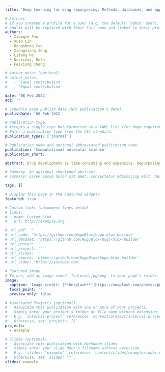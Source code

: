 ```yaml
---
title: 'Deep learning for drug repurposing: Methods, databases, and applications'

# Authors
# If you created a profile for a user (e.g. the default `admin` user), write the username (folder name) here
# and it will be replaced with their full name and linked to their profile.
authors:
  - Xiaoqin Pan
  - Xuan Lin
  - Dongsheng Cao 
  - Xiangxiang Zeng
  - Lifang He
  - Nussinov, Ruth
  - Feixiong Cheng 

# Author notes (optional)
# author_notes:
#   - 'Equal contribution'
#   - 'Equal contribution'

date: '08 Feb 2022'
doi: ''

# Schedule page publish date (NOT publication's date).
publishDate: '08 Feb 2022'

# Publication type.
# Accepts a single type but formatted as a YAML list (for Hugo requirements).
# Enter a publication type from the CSL standard.
publication_types: ['journal']

# Publication name and optional abbreviated publication name.
publication: 'Computational molecular science'
publication_short: 

abstract: Drug development is time-consuming and expensive. Repurposing existing drugs for new therapies is an attractive solution that accelerates drug development at reduced experimental costs, specifically for Coronavirus Disease 2019 (COVID-19), an infectious disease caused by severe acute respiratory syndrome coronavirus 2 (SARS-CoV-2). However, comprehensively obtaining and productively integrating available knowledge and big biomedical data to effectively advance deep learning models is still challenging for drug repurposing in other complex diseases. In this review, we introduce guidelines on how to utilize deep learning methodologies and tools for drug repurposing. We first summarized the commonly used bioinformatics and pharmacogenomics databases for drug repurposing. Next, we discuss recently developed sequence-based and graph-based representation approaches as well as state-of-the-art deep learning-based methods. Finally, we present applications of drug repurposing to fight the COVID-19 pandemic and outline its future challenges.

# Summary. An optional shortened abstract.
# summary: Lorem ipsum dolor sit amet, consectetur adipiscing elit. Duis posuere tellus ac convallis placerat. Proin tincidunt magna sed ex sollicitudin condimentum.

tags: []

# Display this page in the Featured widget?
featured: true

# Custom links (uncomment lines below)
# links:
# - name: Custom Link
#   url: http://example.org

# url_pdf: ''
# url_code: 'https://github.com/HugoBlox/hugo-blox-builder'
# url_dataset: 'https://github.com/HugoBlox/hugo-blox-builder'
# url_poster: ''
# url_project: ''
# url_slides: ''
# url_source: 'https://github.com/HugoBlox/hugo-blox-builder'
# url_video: 'https://youtube.com'

# Featured image
# To use, add an image named `featured.jpg/png` to your page's folder.
image:
  caption: 'Image credit: [**Unsplash**](https://unsplash.com/photos/pLCdAaMFLTE)'
  focal_point: ''
  preview_only: false

# Associated Projects (optional).
#   Associate this publication with one or more of your projects.
#   Simply enter your project's folder or file name without extension.
#   E.g. `internal-project` references `content/project/internal-project/index.md`.
#   Otherwise, set `projects: []`.
projects:
  - example

# Slides (optional).
#   Associate this publication with Markdown slides.
#   Simply enter your slide deck's filename without extension.
#   E.g. `slides: "example"` references `content/slides/example/index.md`.
#   Otherwise, set `slides: ""`.
slides: example
---
```


<!-- {{% callout note %}}
Click the _Cite_ button above to demo the feature to enable visitors to import publication metadata into their reference management software.
{{% /callout %}}

{{% callout note %}}
Create your slides in Markdown - click the _Slides_ button to check out the example.
{{% /callout %}}

Add the publication's **full text** or **supplementary notes** here. You can use rich formatting such as including [code, math, and images](https://docs.hugoblox.com/content/writing-markdown-latex/). -->
